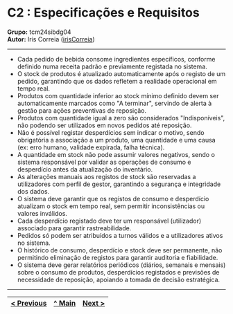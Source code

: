# C2 : Especificações e Requisitos

**Grupo:** tcm24sibdg04  
**Autor:** Iris Correia ([irisCorreia](https://github.com/irisCorreia))

---

- Cada pedido de bebida consome ingredientes específicos, conforme definido numa receita padrão e previamente registada no sistema.
- O stock de produtos é atualizado automaticamente após o registo de um pedido, garantindo que os dados refletem a realidade operacional em tempo real.
- Produtos com quantidade inferior ao stock mínimo definido devem ser automaticamente marcados como "A terminar", servindo de alerta à gestão para ações preventivas de reposição.
- Produtos com quantidade igual a zero são considerados "Indisponíveis", não podendo ser utilizados em novos pedidos até reposição.
- Não é possível registar desperdícios sem indicar o motivo, sendo obrigatória a associação a um produto, uma quantidade e uma causa (ex: erro humano, validade expirada, falha técnica).
- A quantidade em stock não pode assumir valores negativos, sendo o sistema responsável por validar as operações de consumo e desperdício antes da atualização do inventário.
- As alterações manuais aos registos de stock são reservadas a utilizadores com perfil de gestor, garantindo a segurança e integridade dos dados.
- O sistema deve garantir que os registos de consumo e desperdício atualizam o stock em tempo real, sem permitir inconsistências ou valores inválidos.
- Cada desperdício registado deve ter um responsável (utilizador) associado para garantir rastreabilidade.
- Pedidos só podem ser atribuídos a turnos válidos e a utilizadores ativos no sistema.
- O histórico de consumo, desperdício e stock deve ser permanente, não permitindo eliminação de registos para garantir auditoria e fiabilidade.
- O sistema deve gerar relatórios periódicos (diários, semanais e mensais) sobre o consumo de produtos, desperdícios registados e previsões de necessidade de reposição, apoiando a tomada de decisão estratégica.

---

| [< Previous](REI01.md) | [^ Main](../../README.md) | [Next >](REI03.md) |
|:----------------------:|:------------------------:|:------------------:|
